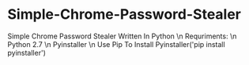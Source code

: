 # Simple-Chrome-Password-Stealer
Simple Chrome Password Stealer Written In Python \n
Requriments: \n
Python 2.7 \n
Pyinstaller \n
Use Pip To Install Pyinstaller('pip install pyinstaller')
